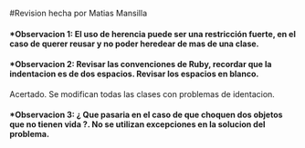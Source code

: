 #Revision hecha por Matias Mansilla


<h4>*Observacion 1: El uso de herencia puede ser una restricción fuerte, en el caso de querer reusar y no poder heredear de mas de una clase.</h4>

<h4>*Observacion 2: Revisar las convenciones de Ruby, recordar que la indentacion es de dos espacios. Revisar los espacios en blanco.</h4>
Acertado. Se modifican todas las clases con problemas de identacion.

<h4>*Observacion 3: ¿ Que pasaria en el caso de que choquen dos objetos que no tienen vida ?. No se utilizan excepciones en la solucion del problema.</h4>


